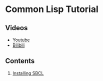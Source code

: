 # Common Lisp Tutorial
## Videos
- [Youtube](https://www.youtube.com/watch?v=QabN5OJ9OuU&list=PLE9630387DC2A8AC1)
- [Bilibili](https://www.bilibili.com/video/BV1uD4y1d7r5/)

## Contents
1. [Installing SBCL](ch01.md)
